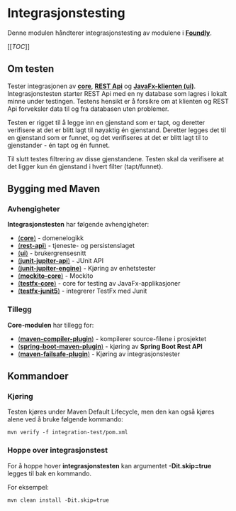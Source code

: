 # Integrasjonstesting

Denne modulen håndterer integrasjonstesting av modulene i [**Foundly**](/foundly/README.md).

[[_TOC_]]

## Om testen
Tester integrasjonen av [**core**](/foundly/core/README.md), [**REST Api**](/foundly/rest-api/README.md) og [**JavaFx-klienten (ui)**](/foundly/ui/README.md). Integrasjonstesten starter REST Api med en ny database som lagres i lokalt minne under testingen. Testens hensikt er å forsikre om at klienten og REST Api forveksler data til og fra databasen uten problemer. 

Testen er rigget til å legge inn en gjenstand som er tapt, og deretter verifisere at det er blitt lagt til nøyaktig én gjenstand. Deretter legges det til en gjenstand som er funnet, og det verifiseres at det er blitt lagt til to gjenstander - én tapt og én funnet.

Til slutt testes filtrering av disse gjenstandene. Testen skal da verifisere at det ligger kun én gjenstand i hvert filter (tapt/funnet).

## Bygging med Maven

### Avhengigheter

**Integrasjonstesten** har følgende avhengigheter:

- [(**core**)](/foundly/core/README.md) - domenelogikk
- [(**rest-api**)](/foundly/rest-api/README.md) - tjeneste- og persistenslaget
- [(**ui**)](/foundly/ui/README.md) - brukergrensesnitt
- [(**junit-jupiter-api**)](https://mvnrepository.com/artifact/org.junit.jupiter/junit-jupiter-api) - JUnit API
- [(**junit-jupiter-engine**)](https://mvnrepository.com/artifact/org.junit.jupiter/junit-jupiter-engine) - Kjøring av enhetstester
- [(**mockito-core**)](https://mvnrepository.com/artifact/org.mockito/mockito-core) - Mockito
- [(**testfx-core**)](https://mvnrepository.com/artifact/org.testfx/testfx-core) - core for testing av JavaFx-applikasjoner
- [(**testfx-junit5**)](https://mvnrepository.com/artifact/org.testfx/testfx-junit5) - integrerer TestFx med Junit

### Tillegg

**Core-modulen** har tillegg for:

- [(**maven-compiler-plugin**)](https://maven.apache.org/plugins/maven-compiler-plugin/) - kompilerer source-filene i prosjektet
- [(**spring-boot-maven-plugin**)](https://docs.spring.io/spring-boot/docs/current/maven-plugin/reference/html/) - kjøring av **Spring Boot Rest API**
- [(**maven-failsafe-plugin**)](https://maven.apache.org/surefire/maven-failsafe-plugin/) - Kjøring av integrasjonstester

## Kommandoer

### Kjøring
Testen kjøres under Maven Default Lifecycle, men den kan også kjøres alene ved å bruke følgende kommando:
```
mvn verify -f integration-test/pom.xml
```

### Hoppe over integrasjonstest
For å hoppe hover **integrasjonstesten** kan argumentet **-Dit.skip=true** legges til bak en kommando.

For eksempel:
```
mvn clean install -Dit.skip=true
```
